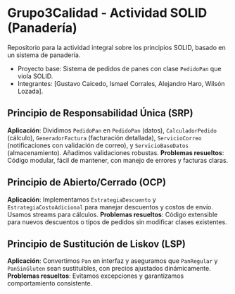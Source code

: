 # Grupo3Calidad - Actividad SOLID (Panadería)
Repositorio para la actividad integral sobre los principios SOLID, basado en un sistema de panadería.
- Proyecto base: Sistema de pedidos de panes con clase `PedidoPan` que viola SOLID.
- Integrantes: [Gustavo Caicedo, Ismael Corrales, Alejandro Haro, Wilsón Lozada].


## Principio de Responsabilidad Única (SRP)
**Aplicación**: Dividimos `PedidoPan` en `PedidoPan` (datos), `CalculadorPedido` (cálculo), `GeneradorFactura` (facturación detallada), `ServicioCorreo` (notificaciones con validación de correo), y `ServicioBaseDatos` (almacenamiento). Añadimos validaciones robustas.
**Problemas resueltos**: Código modular, fácil de mantener, con manejo de errores y facturas claras.

## Principio de Abierto/Cerrado (OCP)
**Aplicación**: Implementamos `EstrategiaDescuento` y `EstrategiaCostoAdicional` para manejar descuentos y costos de envío. Usamos streams para cálculos.
**Problemas resueltos**: Código extensible para nuevos descuentos o tipos de pedidos sin modificar clases existentes.


## Principio de Sustitución de Liskov (LSP)
**Aplicación**: Convertimos `Pan` en interfaz y aseguramos que `PanRegular` y `PanSinGluten` sean sustituibles, con precios ajustados dinámicamente.
**Problemas resueltos**: Evitamos excepciones y garantizamos comportamiento consistente.
